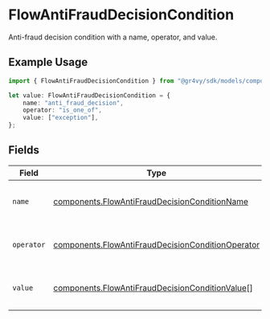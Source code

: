 # FlowAntiFraudDecisionCondition

Anti-fraud decision condition with a name, operator, and value.

## Example Usage

```typescript
import { FlowAntiFraudDecisionCondition } from "@gr4vy/sdk/models/components";

let value: FlowAntiFraudDecisionCondition = {
    name: "anti_fraud_decision",
    operator: "is_one_of",
    value: ["exception"],
};
```

## Fields

| Field                                                                                                                  | Type                                                                                                                   | Required                                                                                                               | Description                                                                                                            | Example                                                                                                                |
| ---------------------------------------------------------------------------------------------------------------------- | ---------------------------------------------------------------------------------------------------------------------- | ---------------------------------------------------------------------------------------------------------------------- | ---------------------------------------------------------------------------------------------------------------------- | ---------------------------------------------------------------------------------------------------------------------- |
| `name`                                                                                                                 | [components.FlowAntiFraudDecisionConditionName](../../models/components/flowantifrauddecisionconditionname.md)         | :heavy_check_mark:                                                                                                     | The type of match made for this rule.                                                                                  | anti_fraud_decision                                                                                                    |
| `operator`                                                                                                             | [components.FlowAntiFraudDecisionConditionOperator](../../models/components/flowantifrauddecisionconditionoperator.md) | :heavy_check_mark:                                                                                                     | The comparison to make on the `value`.                                                                                 | is_one_of                                                                                                              |
| `value`                                                                                                                | [components.FlowAntiFraudDecisionConditionValue](../../models/components/flowantifrauddecisionconditionvalue.md)[]     | :heavy_check_mark:                                                                                                     | A list of anti-fraud decisions to match.                                                                               | [<br/>"exception"<br/>]                                                                                                |